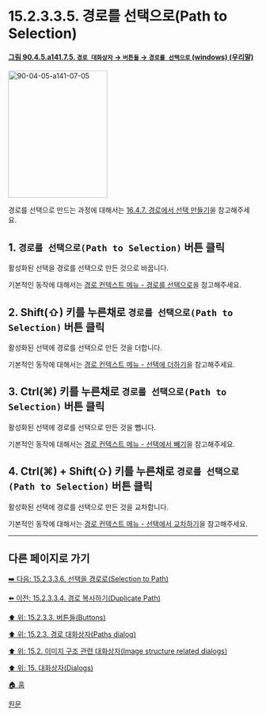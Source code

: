 # 15.2.3.3.5. 경로를 선택으로(Path to Selection)

<a id="90-04-05-a141-07-05"></a>

#### [그림 90.4.5.a141.7.5. `경로 대화상자` → `버튼들` → `경로를 선택으로` (windows) (우리말)](./90-04-0005-paths.md#90-04-05-a141-07-05)
<img width="200" height="257" alt="90-04-05-a141-07-05" src="https://github.com/wonder13662/gimp/assets/15767104/eded5d41-daa7-4d15-aa93-d7edd954ab31" />

경로를 선택으로 만드는 과정에 대해서는 [16.4.7. 경로에서 선택 만들기](./16-04-07-from-path.md)을 참고해주세요.

## 1. `경로를 선택으로(Path to Selection)` 버튼 클릭
활성화된 선택을 경로를 선택으로 만든 것으로 바꿉니다.

기본적인 동작에 대해서는 [경로 컨텍스트 메뉴 - 경로를 선택으로](./15-02-03-04-10-path_to_selection.md)을 참고해주세요.

## 2. Shift(⇧) 키를 누른채로 `경로를 선택으로(Path to Selection)` 버튼 클릭
활성화된 선택에 경로를 선택으로 만든 것을 더합니다.

기본적인 동작에 대해서는 [경로 컨텍스트 메뉴 - 선택에 더하기](./15-02-03-04-11-add_to_selection.md)을 참고해주세요.

## 3. Ctrl(⌘) 키를 누른채로 `경로를 선택으로(Path to Selection)` 버튼 클릭
활성화된 선택에 경로를 선택으로 만든 것을 뺍니다.

기본적인 동작에 대해서는 [경로 컨텍스트 메뉴 - 선택에서 빼기](./15-02-03-04-12-subtract_from_selection.md)을 참고해주세요.

## 4. Ctrl(⌘) + Shift(⇧) 키를 누른채로 `경로를 선택으로(Path to Selection)` 버튼 클릭
활성화된 선택에 경로를 선택으로 만든 것을 교차합니다.

기본적인 동작에 대해서는 [경로 컨텍스트 메뉴 - 선택에서 교차하기](./15-02-03-04-13-intersect_with_selection.md)을 참고해주세요.

***

## 다른 페이지로 가기

[➡️ 다음: 15.2.3.3.6. 선택을 경로로(Selection to Path)](./15-02-03-03-06-selection_to_path.md)

[⬅️ 이전: 15.2.3.3.4. 경로 복사하기(Duplicate Path)](./15-02-03-03-04-duplicate_path.md)

[⬆️ 위: 15.2.3.3. 버튼들(Buttons)](./15-02-03-03-00-buttons.md)

[⬆️ 위: 15.2.3. 경로 대화상자(Paths dialog)](./15-02-03-00-paths-dialog.md)

[⬆️ 위: 15.2. 이미지 구조 관련 대화상자(Image structure related dialogs)](./15-02-00-image-structure-related-dialogs.md)

[⬆️ 위: 15. 대화상자(Dialogs)](./15-00-dialogs.md)

[🏠 홈](./00-home.md)

[원문](https://docs.gimp.org/2.10/ko/gimp-path-dialog.html#gimp-path-dialog-buttons)
